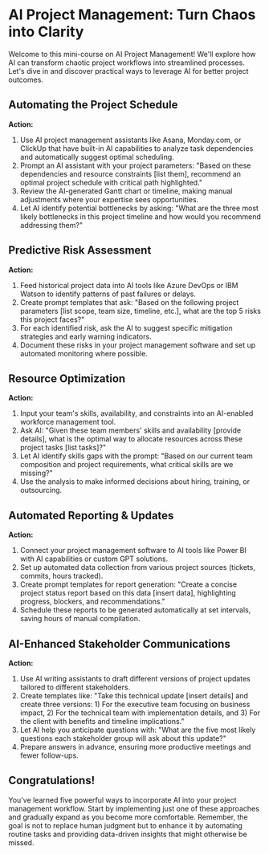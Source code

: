 # AI Project Management: Turn Chaos into Clarity

Welcome to this mini-course on AI Project Management! We'll explore how AI can transform chaotic project workflows into streamlined processes. Let's dive in and discover practical ways to leverage AI for better project outcomes.

## Automating the Project Schedule

**Action:**

1. Use AI project management assistants like Asana, Monday.com, or ClickUp that have built-in AI capabilities to analyze task dependencies and automatically suggest optimal scheduling.
2. Prompt an AI assistant with your project parameters: "Based on these dependencies and resource constraints [list them], recommend an optimal project schedule with critical path highlighted."
3. Review the AI-generated Gantt chart or timeline, making manual adjustments where your expertise sees opportunities.
4. Let AI identify potential bottlenecks by asking: "What are the three most likely bottlenecks in this project timeline and how would you recommend addressing them?"

## Predictive Risk Assessment 

**Action:**

1. Feed historical project data into AI tools like Azure DevOps or IBM Watson to identify patterns of past failures or delays.
2. Create prompt templates that ask: "Based on the following project parameters [list scope, team size, timeline, etc.], what are the top 5 risks this project faces?"
3. For each identified risk, ask the AI to suggest specific mitigation strategies and early warning indicators.
4. Document these risks in your project management software and set up automated monitoring where possible.

## Resource Optimization

**Action:**

1. Input your team's skills, availability, and constraints into an AI-enabled workforce management tool.
2. Ask AI: "Given these team members' skills and availability [provide details], what is the optimal way to allocate resources across these project tasks [list tasks]?"
3. Let AI identify skills gaps with the prompt: "Based on our current team composition and project requirements, what critical skills are we missing?"
4. Use the analysis to make informed decisions about hiring, training, or outsourcing.

## Automated Reporting & Updates

**Action:**

1. Connect your project management software to AI tools like Power BI with AI capabilities or custom GPT solutions.
2. Set up automated data collection from various project sources (tickets, commits, hours tracked).
3. Create prompt templates for report generation: "Create a concise project status report based on this data [insert data], highlighting progress, blockers, and recommendations."
4. Schedule these reports to be generated automatically at set intervals, saving hours of manual compilation.

## AI-Enhanced Stakeholder Communications

**Action:**

1. Use AI writing assistants to draft different versions of project updates tailored to different stakeholders.
2. Create templates like: "Take this technical update [insert details] and create three versions: 1) For the executive team focusing on business impact, 2) For the technical team with implementation details, and 3) For the client with benefits and timeline implications."
3. Let AI help you anticipate questions with: "What are the five most likely questions each stakeholder group will ask about this update?"
4. Prepare answers in advance, ensuring more productive meetings and fewer follow-ups.

## Congratulations!

You've learned five powerful ways to incorporate AI into your project management workflow. Start by implementing just one of these approaches and gradually expand as you become more comfortable. Remember, the goal is not to replace human judgment but to enhance it by automating routine tasks and providing data-driven insights that might otherwise be missed. 